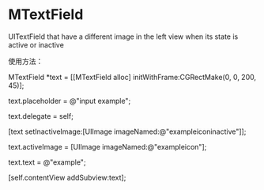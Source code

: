 MTextField
==========

UITextField that have a different image in the left view when its state is active or inactive

使用方法：

MTextField *text = [[MTextField alloc] initWithFrame:CGRectMake(0, 0, 200, 45)];

text.placeholder = @"input example";

text.delegate = self;

[text setInactiveImage:[UIImage imageNamed:@"exampleiconinactive"]];

text.activeImage = [UIImage imageNamed:@"exampleicon"];

text.text = @"example";

[self.contentView addSubview:text];
